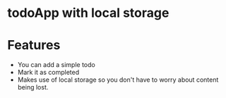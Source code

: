 # todoApp with local storage

# Features 
* You can add a simple todo
* Mark it as completed
* Makes use of local storage so you don't have to worry about content being lost.
